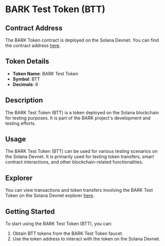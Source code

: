 # BARK Test Token (BTT)


## Contract Address

The BARK Token contract is deployed on the Solana Devnet. You can find the contract address [here](https://explorer.solana.com/address/26LtcueLjUVuNUPFBxVA2X3gLtpCD2hqefxnDau9AeFc/transfers?cluster=devnet).

## Token Details

- **Token Name**: BARK Test Token
- **Symbol**: BTT
- **Decimals**: 6

## Description

The BARK Test Token (BTT) is a token deployed on the Solana blockchain for testing purposes. It is part of the BARK project's development and testing efforts.

## Usage

The BARK Test Token (BTT) can be used for various testing scenarios on the Solana Devnet. It is primarily used for testing token transfers, smart contract interactions, and other blockchain-related functionalities.

## Explorer

You can view transactions and token transfers involving the BARK Test Token on the Solana Devnet explorer [here](https://explorer.solana.com/address/26LtcueLjUVuNUPFBxVA2X3gLtpCD2hqefxnDau9AeFc/transfers?cluster=devnet).

## Getting Started

To start using the BARK Test Token (BTT), you can:

1. Obtain BTT tokens from the BARK Test Token faucet.
2. Use the token address to interact with the token on the Solana Devnet.

